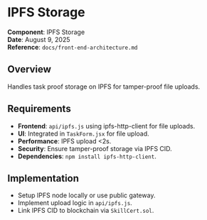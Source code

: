 # IPFS Storage

**Component**: IPFS Storage  
**Date**: August 9, 2025  
**Reference**: `docs/front-end-architecture.md`

## Overview
Handles task proof storage on IPFS for tamper-proof file uploads.

## Requirements
- **Frontend**: `api/ipfs.js` using ipfs-http-client for file uploads.
- **UI**: Integrated in `TaskForm.jsx` for file upload.
- **Performance**: IPFS upload <2s.
- **Security**: Ensure tamper-proof storage via IPFS CID.
- **Dependencies**: `npm install ipfs-http-client`.

## Implementation
- Setup IPFS node locally or use public gateway.
- Implement upload logic in `api/ipfs.js`.
- Link IPFS CID to blockchain via `SkillCert.sol`.